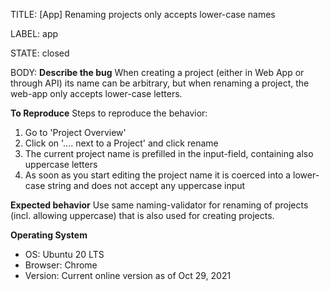TITLE:
[App] Renaming projects only accepts lower-case names

LABEL:
app

STATE:
closed

BODY:
**Describe the bug**
When creating a project (either in Web App or through API) its name can be arbitrary, but when renaming a project, the web-app only accepts lower-case letters.

**To Reproduce**
Steps to reproduce the behavior:
1. Go to 'Project Overview'
2. Click on '.... next to a Project' and click rename
3. The current project name is prefilled in the input-field, containing also uppercase letters 
4. As soon as you start editing the project name it is coerced into a lower-case string and does not accept any uppercase input

**Expected behavior**
Use same naming-validator for renaming of projects (incl. allowing uppercase) that is also used for creating projects.

**Operating System**
 - OS: Ubuntu 20 LTS
 - Browser: Chrome
 - Version: Current online version as of Oct 29, 2021

